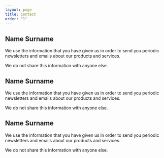 ```yaml
---
layout: page
title: Contact
order: "1"
---
```


## Name Surname

We use the information that you have given us in order to send you periodic newsletters and emails about our products and services.

We do not share this information with anyone else.

## Name Surname

We use the information that you have given us in order to send you periodic newsletters and emails about our products and services.

We do not share this information with anyone else.

## Name Surname

We use the information that you have given us in order to send you periodic newsletters and emails about our products and services.

We do not share this information with anyone else.
